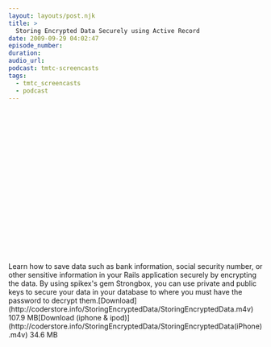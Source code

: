 ```yaml
---
layout: layouts/post.njk
title: >
  Storing Encrypted Data Securely using Active Record
date: 2009-09-29 04:02:47
episode_number:
duration:
audio_url:
podcast: tmtc-screencasts
tags:
  - tmtc_screencasts
  - podcast
---
```


<object width="540" height="304"><param name="allowfullscreen" value="true">

<param name="allowscriptaccess" value="always">
<param name="movie" value="http://vimeo.com/moogaloop.swf?clip_id=6808582&amp;server=vimeo.com&amp;show_title=0&amp;show_byline=0&amp;show_portrait=0&amp;color=00ADEF&amp;fullscreen=1">
<embed src="http://vimeo.com/moogaloop.swf?clip_id=6808582&amp;server=vimeo.com&amp;show_title=0&amp;show_byline=0&amp;show_portrait=0&amp;color=00ADEF&amp;fullscreen=1" type="application/x-shockwave-flash" allowfullscreen="true" allowscriptaccess="always" width="540" height="304"></embed></object>Learn how to save data such as bank information, social security number, or other sensitive information in your Rails application securely by encrypting the data. By using spikex's gem Strongbox, you can use private and public keys to secure your data in your database to where you must have the password to decrypt them.[Download](http://coderstore.info/StoringEncryptedData/StoringEncryptedData.m4v) 107.9 MB[Download (iphone & ipod)](http://coderstore.info/StoringEncryptedData/StoringEncryptedData(iPhone).m4v) 34.6 MB
